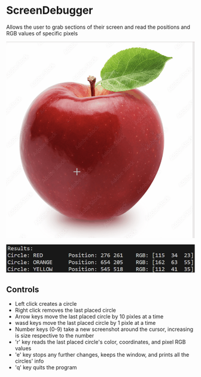 # ScreenDebugger
Allows the user to grab sections of their screen and read the positions and RGB values of specific pixels

![](https://github.com/SimpleNic/ScreenDebugger/blob/main/ClickAnimation.gif)

![](https://github.com/SimpleNic/ScreenDebugger/blob/main/PixelRead.png)

## Controls
- Left click creates a circle
- Right click removes the last placed circle
- Arrow keys move the last placed circle by 10 pixles at a time
- wasd keys move the last placed circle by 1 pixle at a time
- Number keys (0-9) take a new screenshot around the cursor, increasing is size respective to the number
- 'r' key reads the last placed circle's color, coordinates, and pixel RGB values
- 'e' key stops any further changes, keeps the window, and prints all the circles' info
- 'q' key quits the program
